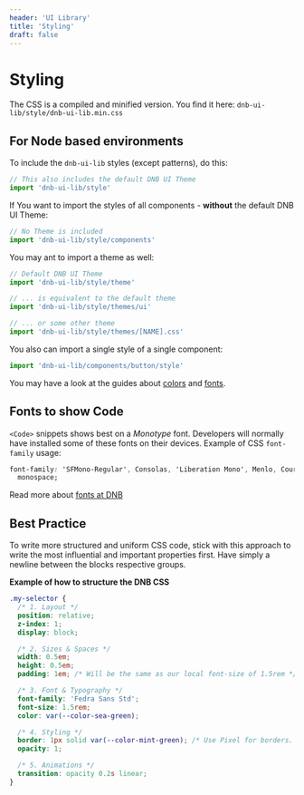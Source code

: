 ```yaml
---
header: 'UI Library'
title: 'Styling'
draft: false
---
```


# Styling

The CSS is a compiled and minified version. You find it here: `dnb-ui-lib/style/dnb-ui-lib.min.css`

## For Node based environments

To include the `dnb-ui-lib` styles (except patterns), do this:

```js
// This also includes the default DNB UI Theme
import 'dnb-ui-lib/style'
```

If You want to import the styles of all components - **without** the default DNB UI Theme:

```js
// No Theme is included
import 'dnb-ui-lib/style/components'
```

You may ant to import a theme as well:

```js
// Default DNB UI Theme
import 'dnb-ui-lib/style/theme'

// ... is equivalent to the default theme
import 'dnb-ui-lib/style/themes/ui'

// ... or some other theme
import 'dnb-ui-lib/style/themes/[NAME].css'
```

You also can import a single style of a single component:

```js
import 'dnb-ui-lib/components/button/style'
```

You may have a look at the guides about [colors](/quickguide-designer/colors/) and [fonts](/quickguide-designer/fonts/#fonts-to-show-code).

## Fonts to show Code

`<Code>` snippets shows best on a _Monotype_ font. Developers will normally have installed some of these fonts on their devices. Example of CSS `font-family` usage:

```css
font-family: 'SFMono-Regular', Consolas, 'Liberation Mono', Menlo, Courier,
  monospace;
```

Read more about [fonts at DNB](/quickguide-designer/fonts/)

## Best Practice

To write more structured and uniform CSS code, stick with this approach to write the most influential and important properties first. Have simply a newline between the blocks respective groups.

**Example of how to structure the DNB CSS**

```css
.my-selector {
  /* 1. Layout */
  position: relative;
  z-index: 1;
  display: block;

  /* 2. Sizes & Spaces */
  width: 0.5em;
  height: 0.5em;
  padding: 1em; /* Will be the same as our local font-size of 1.5rem */

  /* 3. Font & Typography */
  font-family: 'Fedra Sans Std';
  font-size: 1.5rem;
  color: var(--color-sea-green);

  /* 4. Styling */
  border: 1px solid var(--color-mint-green); /* Use Pixel for borders. They don't need to be dynamic */
  opacity: 1;

  /* 5. Animations */
  transition: opacity 0.2s linear;
}
```
